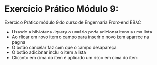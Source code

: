 # Exercício Prático Módulo 9:

Exercício Prático módulo 9 do curso de Engenharia Front-end EBAC
  
- Usando a biblioteca Jquery o usuário pode adicionar itens a uma lista
- Ao clicar em novo item o campo para inserir o novo item aparece na pagina
- O botão cancelar faz com que o campo desapareça
- O botão adicionar inclui o item a lista
- Clicanto em cima do item é aplicado um risco em cima do item
